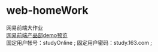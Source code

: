 # web-homeWork
网易前端大作业<br/>
<a href="http://marday.github.io/web-homeWork/">网易前端产品部demo预览</a><br/>固定用户帐号：studyOnline ;
固定用户密码：study.163.com ;

